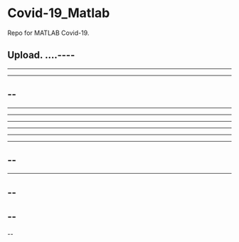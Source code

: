 # Covid-19_Matlab

Repo for MATLAB Covid-19.

Upload.
....----
----
----------
----------
--
----
--------
-----
-----
----------
----
----
--
--
----
--
--
--
--
--
